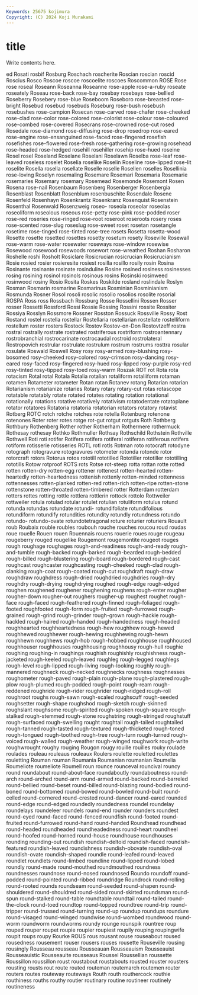 ```yaml
---
Keywords: 25675 kojimura
Copyright: (C) 2024 Koji Murakami
---
```


# title

Write contents here.



ed Rosati rosbif
Rosburg Roschach roscherite Roscian roscian roscid Roscius Rosco Roscoe roscoe
roscoelite roscoes Roscommon ROSE Rose rose roseal Roseann Roseanna Roseanne
rose-apple rose-a-ruby roseate roseately Roseau rose-back rose-bay rosebay rosebays rose-bellied
Roseberry Rosebery rose-blue Roseboom Roseboro rose-breasted rose-bright Rosebud rosebud rosebuds
Roseburg rose-bush rosebush rosebushes rose-campion Rosecan rose-carved rose-chafer rose-cheeked rose-clad
rose-color rose-colored rose-colorist rose-colour rose-coloured rose-combed rose-covered Rosecrans rose-crowned rose-cut
rosed Rosedale rose-diamond rose-diffusing rose-drop rosedrop rose-eared rose-engine rose-ensanguined rose-faced
rose-fingered rosefish rosefishes rose-flowered rose-fresh rose-gathering rose-growing rosehead rose-headed rose-hedged
rosehill rosehiller rosehip rose-hued roseine Rosel rosel Roseland Roselane Roselani
Roselawn Roselba rose-leaf rose-leaved roseless roselet Roselia roselike Roselin Roseline
rose-lipped rose-lit roselite Rosella rosella rosellate Roselle roselle Rosellen roselles
Rosellinia rose-loving Roselyn rosemaling Rosemare Rosemari Rosemaria Rosemarie rosemaries Rosemary
rosemary Rosemead Rosemonde Rosemont Rosen Rosena rose-nail Rosenbaum Rosenberg Rosenberger
Rosenbergia Rosenblast Rosenblatt Rosenblum rosenbuschite Rosendale Rosene Rosenfeld Rosenhayn Rosenkrantz
Rosenkranz Rosenquist Rosenstein Rosenthal Rosenwald Rosenzweig roseo- roseola roseolar roseolas
roseoliform roseolous roseous rose-petty rose-pink rose-podded roser rose-red roseries rose-ringed
rose-root roseroot roseroots rosery roses rose-scented rose-slug roseslug rose-sweet roset
rosetan rosetangle rosetime rose-tinged rose-tinted rose-tree rosets Rosetta rosetta-wood Rosette
rosette rosetted rosettes rosetty rosetum rosety Roseville Rosewall rose-warm rose-water
rosewater roseways rose-window rosewise Rosewood rosewood rosewoods rosewort rose-wreathed Roshan
Rosharon Roshelle roshi Rosholt Rosiclare Rosicrucian rosicrucian Rosicrucianism Rosie rosied
rosier rosieresite rosiest rosilla rosillo rosily rosin Rosina Rosinante rosinante
rosinate rosinduline Rosine rosined rosiness rosinesses rosing rosining rosinol rosinols
rosinous rosins Rosinski rosinweed rosinwood rosiny Rosio Rosita Roskes Roskilde
rosland roslindale Roslyn Rosman Rosmarin rosmarine Rosmarinus Rosminian Rosminianism Rosmunda
Rosner Rosol rosoli rosolic rosolio rosolios rosolite rosorial ROSPA Ross
ross Rossbach Rossburg Rosse Rossellini Rossen Rosser rosser Rossetti Rossford
Rossi Rossie Rossing Rossini rossite Rossiter Rossiya Rosslyn Rossmore Rossner
Rosston Rossuck Rossville Rossy Rost Rostand rostel rostella rostellar Rostellaria
rostellarian rostellate rostelliform rostellum roster rosters Rostock Rostov Rostov-on-Don Rostovtzeff
rostra rostral rostrally rostrate rostrated rostriferous rostriform rostroantennary rostrobranchial rostrocarinate
rostrocaudal rostroid rostrolateral Rostropovich rostrular rostrulate rostrulum rostrum rostrums rosttra
rosular rosulate Roswald Roswell Rosy rosy rosy-armed rosy-blushing rosy-bosomed rosy-cheeked
rosy-colored rosy-crimson rosy-dancing rosy-eared rosy-faced rosy-fingered rosy-hued rosy-lipped rosy-purple rosy-red
rosy-tinted rosy-tipped rosy-toed rosy-warm Roszak ROT rot Rota rota rotacism
Rotal rotal Rotala Rotalia rotalian rotaliform rotaliiform rotaman rotamen Rotameter
rotameter Rotan rotan Rotanev rotang Rotarian rotarian Rotarianism rotarianize rotaries
Rotary rotary rotary-cut rotas rotascope rotatable rotatably rotate rotated rotates
rotating rotation rotational rotationally rotations rotative rotatively rotativism rotatodentate rotatoplane
rotator rotatores Rotatoria rotatoria rotatorian rotators rotatory rotavist Rotberg ROTC
rotch rotche rotches rote rotella Rotenburg rotenone rotenones Roter roter
rotes rotge rot-gut rotgut rotguts Roth Rothberg Rothbury Rothenberg Rother
rother Rotherham Rothermere rothermuck Rothesay rothesay Rothko Rothmuller Rothsay Rothschild
Rothstein Rothville Rothwell Roti roti rotifer Rotifera rotifera rotiferal rotiferan
rotiferous rotifers rotiform rotisserie rotisseries ROTL rotl rotls Rotman roto
rotocraft rotodyne rotograph rotogravure rotogravures rotometer rotonda rotonde rotor rotorcraft
rotors Rotorua rotos rototill rototilled Rototiller rototiller rototilling rototills Rotow
rotproof ROTS rots Rotse rot-steep rotta rottan rotte rotted rotten
rotten-dry rotten-egg rottener rottenest rotten-hearted rotten-heartedly rotten-heartedness rottenish rottenly rotten-minded
rottenness rottennesses rotten-planked rotten-red rotten-rich rotten-ripe rotten-stone rottenstone rotten-throated rotten-timbered
rotter Rotterdam rotterdam rotters rottes rotting rottle rottlera rottlerin rottock
rottolo Rottweiler rottweiler rotula rotulad rotular rotulet rotulian rotuliform rotulus
rotund rotunda rotundas rotundate rotundi- rotundifoliate rotundifolious rotundiform rotundify rotundities
rotundity rotundly rotundness rotundo rotundo- rotundo-ovate rotundotetragonal roture roturier roturiers
Rouault roub Roubaix rouble roubles roubouh rouche rouches roucou roud
roudas roue rouelle Rouen rouen Rouennais rouens rouerie roues rouge
rougeau rougeberry rouged rougelike Rougemont rougemontite rougeot rouges rough roughage
roughages rough-and-readiness rough-and-ready rough-and-tumble rough-backed rough-barked rough-bearded rough-bedded rough-billed rough-blustering
rough-board rough-bordered rough-cast roughcast roughcaster roughcasting rough-cheeked rough-clad rough-clanking rough-coat
rough-coated rough-cut roughdraft rough-draw roughdraw roughdress rough-dried roughdried roughdries rough-dry
roughdry rough-drying roughdrying roughed rough-edge rough-edged roughen roughened roughener roughening
roughens rough-enter rougher rougher-down rougher-out roughers rougher-up roughest roughet rough-face
rough-faced rough-feathered rough-finned rough-foliaged rough-footed roughfooted rough-form rough-fruited rough-furrowed rough-grained
rough-grind rough-grinder rough-grown rough-hackle rough-hackled rough-haired rough-handed rough-handedness rough-headed roughhearted
roughheartedness rough-hew roughhew rough-hewed roughhewed roughhewer rough-hewing roughhewing rough-hewn roughhewn
roughhews rough-hob rough-hobbed roughhouse roughhoused roughhouser roughhouses roughhousing roughhousy rough-hull
roughie roughing roughing-in roughings roughish roughishly roughishness rough-jacketed rough-keeled rough-leaved
roughleg rough-legged roughlegs rough-level rough-lipped rough-living rough-looking roughly rough-mannered roughneck
rough-necked roughnecks roughness roughnesses roughometer rough-paved rough-plain rough-plane rough-plastered rough-plow
rough-plumed rough-podded rough-point rough-ream rough-reddened roughride rough-rider roughrider rough-ridged rough-roll
roughroot roughs rough-sawn rough-scaled roughscuff rough-seeded roughsetter rough-shape roughshod rough-sketch
rough-skinned roughslant roughsome rough-spirited rough-spoken rough-square rough-stalked rough-stemmed rough-stone roughstring
rough-stringed roughstuff rough-surfaced rough-swelling rought roughtail rough-tailed roughtailed rough-tanned rough-tasted
rough-textured rough-thicketed rough-toned rough-tongued rough-toothed rough-tree rough-turn rough-turned rough-voiced rough-walled
rough-weather rough-winged roughwork rough-write roughwrought roughy rouging Rougon rougy rouille
rouilles rouky roulade roulades rouleau rouleaus rouleaux Roulers roulette rouletted
roulettes rouletting Rouman rouman Roumania Roumanian roumanian Roumelia Roumeliote roumeliote
Roumell roun rounce rounceval rouncival rouncy round roundabout round-about-face roundaboutly
roundaboutness round-arch round-arched round-arm round-armed round-backed round-barreled round-bellied round-beset round-billed
round-blazing round-bodied round-boned round-bottomed round-bowed round-bowled round-built round-celled round-cornered round-crested
round-dancer round-eared rounded round-edge round-edged roundedly roundedness roundel roundelay roundelays
roundeleer roundels round-end rounder rounders roundest round-eyed round-faced round-fenced roundfish
round-footed round-fruited round-furrowed round-hand round-handed Roundhead roundhead round-headed roundheaded roundheadedness
round-heart roundheel round-hoofed round-horned round-house roundhouse roundhouses rounding rounding-out roundish
roundish-deltoid roundish-faced roundish-featured roundish-leaved roundishness roundish-obovate roundish-oval roundish-ovate roundish-shaped roundle
round-leafed round-leaved roundlet roundlets round-limbed roundline round-lipped round-lobed roundly round-made
round-mouthed roundmouthed roundness roundnesses roundnose round-nosed roundnosed Roundo roundoff round-podded
round-pointed round-ribbed roundridge Roundrock round-rolling round-rooted rounds roundseam round-seeded round-shapen
round-shouldered round-shouldred round-sided round-skirted roundsman round-spun round-stalked round-table roundtable roundtail
round-tailed round-the-clock round-toed roundtop round-topped roundtree round-trip round-tripper round-trussed round-turning
round-up roundup roundups roundure round-visaged round-winged roundwise round-wombed roundwood round-worm
roundworm roundworms roundy rounge rounspik rountree roup rouped rouper roupet
roupie roupier roupiest roupily rouping roupingwife roupit roups roupy Rourke
ROUS rous rousant rouse rouseabout roused rousedness rousement rouser rousers
rouses rousette Rouseville rousing rousingly Rousseau rousseau Rousseauan Rousseauism Rousseauist
Rousseauistic Rousseauite rousseaus Roussel Roussellian roussette Roussillon roussillon roust roustabout
roustabouts rousted rouster rousters rousting rousts rout route routed routeman
routemarch routemen router routers routes routeway routeways Routh routh routhercock
routhie routhiness rouths routhy routier routinary routine routineer routinely routineness
